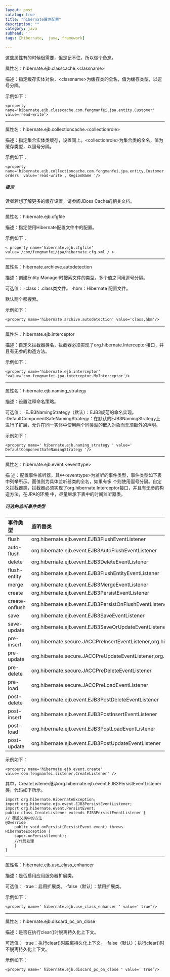 ```yaml
---
layout: post
catalog: true
title: "hibernate属性配置"
description: ""
category: java
subhead: ''
tags: [hibernate,  java, framework]

---
```


这些属性有的时候很需要，但是记不住，所以做个备忘。
 
属性名：hibernate.ejb.classcache.&lt;classname&gt;

描述：指定缓存实体对象，&lt;classname&gt;为缓存类的全名，值为缓存类型，以逗号分隔。

示例如下：

    <property name='hibernate.ejb.classcache.com.fengmanfei.jpa.entity.Customer' value='read-write'>  
    
----    
属性名：hibernate.ejb.collectioncache.&lt;collectionrole&gt;

描述：指定集合实体类缓存，设置同上。&lt;collectionrole&gt;为集合类的全名，值为缓存类型，以逗号分隔。

示例如下：
  
    <property name='hibernate.ejb.collectioncache.com.fengmanfei.jpa.entity.Customer. orders' value='read-write , RegionName '/> 
     
##### 提示
读者若想了解更多的缓存设置，请参阅JBoss Cache的相关文档。

----

属性名：hibernate.ejb.cfgfile

描述：指定使用Hibernate配置文件中的配置。

示例如下：
  
    < property name='hibernate.ejb.cfgfile' value='/com/fengmanfei/jpa/hibernate.cfg.xml'/ > 
    
----    
     
属性名：hibernate.archieve.autodetection

描述：创建Entity Manager时搜索文件的类型，多个值之间用逗号分隔。

可选值：
·class：.class类文件。
·hbm：Hibernate 配置文件。

默认两个都搜索。

示例如下：
  
    <property name='hibernate.archive.autodetection' value='class,hbm'/>  
    
----    
    
属性名：hibernate.ejb.interceptor

描述：自定义拦截器类名，拦截器必须实现了org.hibernate.Interceptor接口，并且有无参的构造方法。

示例如下：

    <property name='hibernate.ejb.interceptor' 'value='com.fengmanfei.jpa.interceptor.MyInterceptor'/>  
 
----    
    
属性名：hibernate.ejb.naming_strategy

描述：设置注释命名策略。

可选值：
·EJB3NamingStrategy（默认）：EJB3规范的命名实现。
·DefaultComponentSafeNamingStrategy：在默认的EJB3NamingStrategy上进行了扩展，允许在同一实体中使用两个同类型的嵌入对象而无须额外的声明。

示例如下：
  
    <property name=' hibernate.ejb.naming_strategy ' value=' DefaultComponentSafeNamingStrategy '/>  
    
----    
    
属性名：hibernate.ejb.event.&lt;eventtype&gt;

描 述：配置事件监听器，其中&lt;eventtype&gt;为监听的事件类型，事件类型如下表中列举所示。而值则为具体监听器类的全名，如果有多 个则使用逗号分隔。自定义拦截器类，拦截器必须实现了org.hibernate.Interceptor接口，并且有无参的构造方法，在JPA的环境 中，尽量继承下表中的时间监听器类。

##### 可选的监听事件类型
 
事件类型  | 监听器类
:------ | :--------
flush | org.hibernate.ejb.event.EJB3FlushEventListener
auto-flush | org.hibernate.ejb.event.EJB3AutoFlushEventListener
delete | org.hibernate.ejb.event.EJB3DeleteEventListener
flush-entity | org.hibernate.ejb.event.EJB3FlushEntityEventListener
merge | org.hibernate.ejb.event.EJB3MergeEventListener
create | org.hibernate.ejb.event.EJB3PersistEventListener
create-onflush | org.hibernate.ejb.event.EJB3PersistOnFlushEventListener
save | org.hibernate.ejb.event.EJB3SaveEventListener
save-update | org.hibernate.ejb.event.EJB3SaveOrUpdateEventListener
pre-insert | org.hibernate.secure.JACCPreInsertEventListener,org.hibernate.valitator.event.ValidateEventListener 
pre-update | org.hibernate.secure.JACCPreUpdateEventListener,org.hibernate.valitator.event.ValidateEventListener 
pre-delete | org.hibernate.secure.JACCPreDeleteEventListener
pre-load  | org.hibernate.secure.JACCPreLoadEventListener
post-delete | org.hibernate.ejb.event.EJB3PostDeleteEventListener
post-insert | org.hibernate.ejb.event.EJB3PostInsertEventListener
post-load | org.hibernate.ejb.event.EJB3PostLoadEventListener
post-update | org.hibernate.ejb.event.EJB3PostUpdateEventListener

示例如下：
 
    <property name='hibernate.ejb.event.create' value='com.fengmanfei.listener.CreateListener' />  

其中，CreateListener继承org.hibernate.ejb.event.EJB3PersistEventListener类，代码如下所示。
   
    import org.hibernate.HibernateException;  
    import org.hibernate.ejb.event.EJB3PersistEventListener;  
    import org.hibernate.event.PersistEvent;  
    public class CreateListener extends EJB3PersistEventListener {  
    // 覆盖父类中的方法  
    @Override  
        public void onPersist(PersistEvent event) throws HibernateException {  
        super.onPersist(event);  
        //代码处理  
        }  
    }  
    
----    
 
属性名：hibernate.ejb.use_class_enhancer

描述：是否启用应用服务器扩展类。

可选值：
·true：启用扩展类。
·false（默认）：禁用扩展类。

示例如下：
  
    <property name=' hibernate.ejb.use_class_enhancer ' value=' true”/>  
 
----    
    
属性名：hibernate.ejb.discard_pc_on_close

描述：是否在执行clear()时脱离持久化上下文。

可选值：
·true：执行clear()时脱离持久化上下文。
·false（默认）：执行clear()时不脱离持久化上下文。

示例如下：
 
    <property name=' hibernate.ejb.discard_pc_on_close ' value=' true”/>  
 
 

